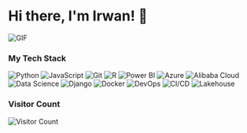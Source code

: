 # Hi there, I'm Irwan! 👋  
![GIF](https://giffiles.alphacoders.com/208/208446.gif)  

### My Tech Stack  
![Python](https://img.shields.io/badge/-Python-3776AB?logo=python&logoColor=white) ![JavaScript](https://img.shields.io/badge/-JavaScript-F7DF1E?logo=javascript&logoColor=black) ![Git](https://img.shields.io/badge/-Git-F05032?logo=git&logoColor=white) ![R](https://img.shields.io/badge/-R-276DC3?logo=r&logoColor=white) ![Power BI](https://img.shields.io/badge/-Power_BI-F2C811?logo=powerbi&logoColor=black) ![Azure](https://img.shields.io/badge/-Microsoft_Azure-0089D6?logo=microsoft-azure&logoColor=white) ![Alibaba Cloud](https://img.shields.io/badge/-Alibaba_Cloud-FF6A00?logo=alibabacloud&logoColor=white) ![Data Science](https://img.shields.io/badge/-Data_Science-03A57A?logo=databricks&logoColor=white) ![Django](https://img.shields.io/badge/-Django-092E20?logo=django&logoColor=white) ![Docker](https://img.shields.io/badge/-Docker-2496ED?logo=docker&logoColor=white) ![DevOps](https://img.shields.io/badge/-DevOps-0078D7?logo=azure-devops&logoColor=white) ![CI/CD](https://img.shields.io/badge/-CI/CD-2088FF?logo=github-actions&logoColor=white) ![Lakehouse](https://img.shields.io/badge/-Lakehouse-003366?logo=apache-spark&logoColor=white)

### Visitor Count  
![Visitor Count](https://visitor-badge.laobi.icu/badge?page_id=irwannafly13.irwannafly13) 

